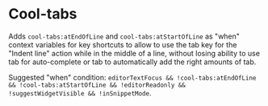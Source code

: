 # Cool-tabs

Adds `cool-tabs:atEndOfLine` and `cool-tabs:atStartOfLine` as "when" context variables for key shortcuts to allow to use the tab key for the "Indent line" action while in the middle of a line, without losing ability to use tab for auto-complete or tab to automatically add the right amounts of tab.

Suggested "when" condition: `editorTextFocus && !cool-tabs:atEndOfLine && !cool-tabs:atStartOfLine && !editorReadonly && !suggestWidgetVisible && !inSnippetMode`.
